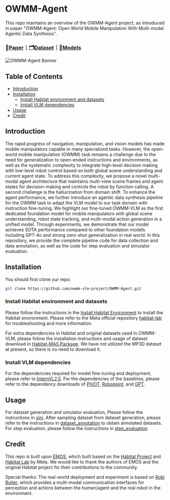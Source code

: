 # OWMM-Agent

This repo maintains an overview of the OWMM-Agent project, as introduced in paper "OWMM-Agent: Open World Mobile Manipulation With Multi-modal Agentic Data Synthesis".
### 📖[Paper]()｜🗂️[Dataset](https://huggingface.co/datasets/hhyrhy/OWMM-Agent-data)｜🤗[Models](https://huggingface.co/hhyrhy/OWMM-Agent-Model)

<!-- insert banner video here -->
![OWMM-Agent Banner](docs/demo_banner.gif)

## Table of Contents

- [Introduction](#introduction)
- [Installation](#installation)
  - [Install Habitat environment and datasets](#install-habitat-environment-and-datasets)
  - [Install VLM dependencies](#install-vlm-dependencies)
- [Usage](#usage)
- [Credit](#credit)

## Introduction


The rapid progress of navigation, manipulation, and vision models has made mobile manipulators capable in many specialized tasks. 
However, the open-world mobile manipulation (OWMM) task remains a challenge due to the need for generalization to open-ended instructions and environments, as well as the systematic complexity to integrate high-level decision making with low-level robot control based on both global scene understanding and current agent state.
To address this complexity, we propose a novel multi-modal agent architecture that maintains multi-view scene frames and agent states for decision-making and controls the robot by function calling.
A second challenge is the hallucination from domain shift. To enhance the agent performance, we further introduce an agentic data synthesis pipeline for the OWMM task to adapt the VLM model to our task domain with instruction fine-tuning.
We highlight our fine-tuned OWMM-VLM as the first dedicated foundation model for mobile manipulators with global scene understanding, robot state tracking, and multi-modal action generation in a unified model. 
Through experiments, we demonstrate that our model achieves SOTA performance compared to other foundation models including GPT-4o and strong zero-shot generalization in real world.
In this repository, we provide the complete pipeline code for data collection and data annotation, as well as the code for step evaluation and simulator evaluation.

## Installation

You should first clone our repo:

```bash
git clone https://github.com/owmm-vlm-project/OWMM-Agent.git
```

### Install Habitat environment and datasets

Please follow the instructions in the [Install Habitat Environment](./install_habitat.md) to install the Habitat environment. Please refer to the Meta official repository [habitat-lab](https://github.com/facebookresearch/habitat-lab) for troubleshooting and more information. 

For extra dependencies in Habitat and original datasets used in OWMM-VLM, please follow the installation instructions and usage of dataset download in [Habitat-MAS Package](./sim/habitat-lab/habitat-mas/README.md). We have not utilized the MP3D dataset at present, so there is no need to download it.

### Install VLM dependencies

For the dependencies required for model fine-tuning and deployment, please refer to [InternVL2.5](https://internvl.github.io/blog/2024-12-05-InternVL-2.5/). For the dependencies of the baselines, please refer to the dependency downloads of [PIVOT](https://huggingface.co/spaces/pivot-prompt/pivot-prompt-demo/tree/main), [Robopoint](https://github.com/wentaoyuan/RoboPoint), and [GPT](https://platform.openai.com/docs/quickstart).

## Usage

For dataset generation and simulator evaluation, Please follow the instructions in [sim](./sim/README.md). After sampling dataset from dataset generation, please refer to the instructions in [dataset_annotation](./dataset_annotation/README.md) to obtain annotated datasets. For step evaluation, please follow the instructions in [step_evaluation](./step_evaluation/README.md).

## Credit

This repo is built upon [EMOS](https://github.com/SgtVincent/EMOS), which built based on the [Habitat Project](https://aihabitat.org/) and [Habitat Lab](https://github.com/facebookresearch/habitat-lab) by Meta. 
We would like to thank the authors of EMOS and the original Habitat project for their contributions to the community.

Special thanks: The real-world deployment and experiment is based on [Robi Butler](https://robibutler.github.io/), which provides a multi-modal communication interfaces for perception and actions between the human/agent and the real robot in the environment. 

